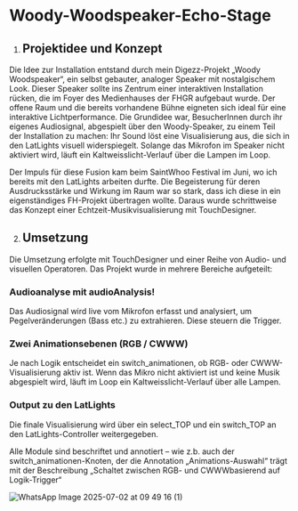 # Woody-Woodspeaker-Echo-Stage

1. ## Projektidee und Konzept

Die Idee zur Installation entstand durch mein Digezz-Projekt „Woody Woodspeaker“, ein selbst gebauter, analoger Speaker mit nostalgischem Look. Dieser Speaker sollte ins Zentrum einer interaktiven Installation rücken, die im Foyer des Medienhauses der FHGR aufgebaut wurde. Der offene Raum und die bereits vorhandene Bühne eigneten sich ideal für eine interaktive Lichtperformance. Die Grundidee war, BesucherInnen durch ihr eigenes Audiosignal, abgespielt über den Woody-Speaker, zu einem Teil der Installation zu machen: Ihr Sound löst eine Visualisierung aus, die sich in den LatLights visuell widerspiegelt. Solange das Mikrofon im Speaker nicht aktiviert wird, läuft ein Kaltweisslicht-Verlauf über die Lampen im Loop.

Der Impuls für diese Fusion kam beim SaintWhoo Festival im Juni, wo ich bereits mit den LatLights arbeiten durfte. Die Begeisterung für deren Ausdrucksstärke und Wirkung im Raum war so stark, dass ich diese in ein eigenständiges FH-Projekt übertragen wollte. Daraus wurde schrittweise das Konzept einer Echtzeit-Musikvisualisierung mit TouchDesigner.


2. ## Umsetzung
Die Umsetzung erfolgte mit TouchDesigner und einer Reihe von Audio- und visuellen Operatoren. Das Projekt wurde in mehrere Bereiche aufgeteilt:


### Audioanalyse mit audioAnalysis!

Das Audiosignal wird live vom Mikrofon erfasst und analysiert, um Pegelveränderungen (Bass etc.) zu extrahieren. Diese steuern die Trigger.


### Zwei Animationsebenen (RGB / CWWW)
Je nach Logik entscheidet ein switch_animationen, ob RGB- oder CWWW-Visualisierung aktiv ist. Wenn das Mikro nicht aktiviert ist und keine Musik abgespielt wird, läuft im Loop ein Kaltweisslicht-Verlauf über alle Lampen. 


### Output zu den LatLights
Die finale Visualisierung wird über ein select_TOP und ein switch_TOP an den LatLights-Controller weitergegeben.

Alle Module sind beschriftet und annotiert – wie z.b. auch der switch_animationen-Knoten, der die Annotation „Animations-Auswahl“ trägt mit der Beschreibung „Schaltet zwischen RGB- und CWWWbasierend auf Logik-Trigger“


![WhatsApp Image 2025-07-02 at 09 49 16 (1)](https://github.com/user-attachments/assets/f6af7326-c87d-4791-ac2d-dd386492a554)
